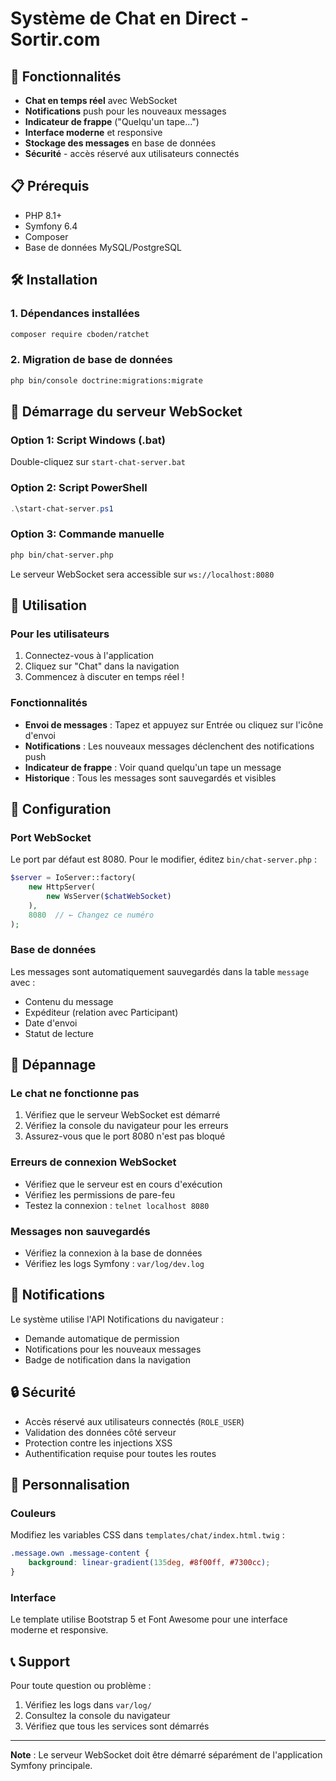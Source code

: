 # Système de Chat en Direct - Sortir.com

## 🚀 Fonctionnalités

- **Chat en temps réel** avec WebSocket
- **Notifications** push pour les nouveaux messages
- **Indicateur de frappe** ("Quelqu'un tape...")
- **Interface moderne** et responsive
- **Stockage des messages** en base de données
- **Sécurité** - accès réservé aux utilisateurs connectés

## 📋 Prérequis

- PHP 8.1+
- Symfony 6.4
- Composer
- Base de données MySQL/PostgreSQL

## 🛠️ Installation

### 1. Dépendances installées
```bash
composer require cboden/ratchet
```

### 2. Migration de base de données
```bash
php bin/console doctrine:migrations:migrate
```

## 🚀 Démarrage du serveur WebSocket

### Option 1: Script Windows (.bat)
Double-cliquez sur `start-chat-server.bat`

### Option 2: Script PowerShell
```powershell
.\start-chat-server.ps1
```

### Option 3: Commande manuelle
```bash
php bin/chat-server.php
```

Le serveur WebSocket sera accessible sur `ws://localhost:8080`

## 🎯 Utilisation

### Pour les utilisateurs
1. Connectez-vous à l'application
2. Cliquez sur "Chat" dans la navigation
3. Commencez à discuter en temps réel !

### Fonctionnalités
- **Envoi de messages** : Tapez et appuyez sur Entrée ou cliquez sur l'icône d'envoi
- **Notifications** : Les nouveaux messages déclenchent des notifications push
- **Indicateur de frappe** : Voir quand quelqu'un tape un message
- **Historique** : Tous les messages sont sauvegardés et visibles

## 🔧 Configuration

### Port WebSocket
Le port par défaut est 8080. Pour le modifier, éditez `bin/chat-server.php` :

```php
$server = IoServer::factory(
    new HttpServer(
        new WsServer($chatWebSocket)
    ),
    8080  // ← Changez ce numéro
);
```

### Base de données
Les messages sont automatiquement sauvegardés dans la table `message` avec :
- Contenu du message
- Expéditeur (relation avec Participant)
- Date d'envoi
- Statut de lecture

## 🚨 Dépannage

### Le chat ne fonctionne pas
1. Vérifiez que le serveur WebSocket est démarré
2. Vérifiez la console du navigateur pour les erreurs
3. Assurez-vous que le port 8080 n'est pas bloqué

### Erreurs de connexion WebSocket
- Vérifiez que le serveur est en cours d'exécution
- Vérifiez les permissions de pare-feu
- Testez la connexion : `telnet localhost 8080`

### Messages non sauvegardés
- Vérifiez la connexion à la base de données
- Vérifiez les logs Symfony : `var/log/dev.log`

## 📱 Notifications

Le système utilise l'API Notifications du navigateur :
- Demande automatique de permission
- Notifications pour les nouveaux messages
- Badge de notification dans la navigation

## 🔒 Sécurité

- Accès réservé aux utilisateurs connectés (`ROLE_USER`)
- Validation des données côté serveur
- Protection contre les injections XSS
- Authentification requise pour toutes les routes

## 🎨 Personnalisation

### Couleurs
Modifiez les variables CSS dans `templates/chat/index.html.twig` :
```css
.message.own .message-content {
    background: linear-gradient(135deg, #8f00ff, #7300cc);
}
```

### Interface
Le template utilise Bootstrap 5 et Font Awesome pour une interface moderne et responsive.

## 📞 Support

Pour toute question ou problème :
1. Vérifiez les logs dans `var/log/`
2. Consultez la console du navigateur
3. Vérifiez que tous les services sont démarrés

---

**Note** : Le serveur WebSocket doit être démarré séparément de l'application Symfony principale.
